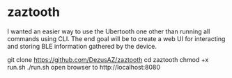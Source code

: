 # zaztooth
I wanted an easier way to use the Ubertooth one other than running all commands using CLI. The end goal will be to create a web UI for interacting and storing BLE information gathered by the device.

git clone https://github.com/DezusAZ/zaztooth
cd zaztooth
chmod +x run.sh
./run.sh
open browser to http://localhost:8080
